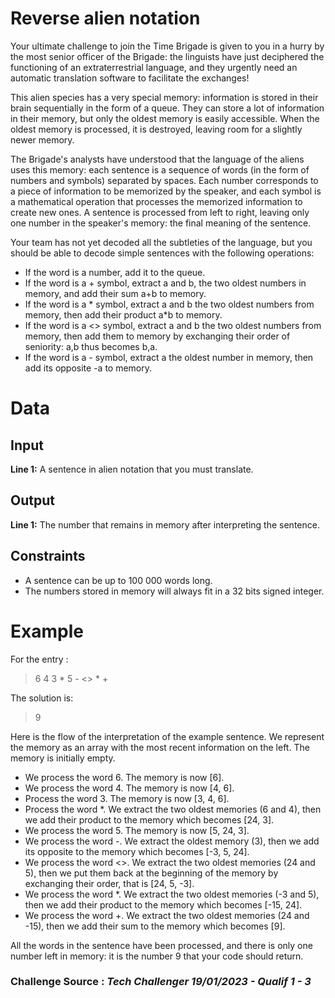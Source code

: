# Reverse alien notation
Your ultimate challenge to join the Time Brigade is given to you in a hurry by the most senior officer of the Brigade: the linguists have just deciphered the functioning of an extraterrestrial language, and they urgently need an automatic translation software to facilitate the exchanges!

This alien species has a very special memory: information is stored in their brain sequentially in the form of a queue. They can store a lot of information in their memory, but only the oldest memory is easily accessible. When the oldest memory is processed, it is destroyed, leaving room for a slightly newer memory.

The Brigade's analysts have understood that the language of the aliens uses this memory: each sentence is a sequence of words (in the form of numbers and symbols) separated by spaces. Each number corresponds to a piece of information to be memorized by the speaker, and each symbol is a mathematical operation that processes the memorized information to create new ones. A sentence is processed from left to right, leaving only one number in the speaker's memory: the final meaning of the sentence.

Your team has not yet decoded all the subtleties of the language, but you should be able to decode simple sentences with the following operations:
 - If the word is a number, add it to the queue.
 - If the word is a + symbol, extract a and b, the two oldest numbers in memory, and add their sum a+b to memory.
 - If the word is a * symbol, extract a and b the two oldest numbers from memory, then add their product a*b to memory.
 - If the word is a <> symbol, extract a and b the two oldest numbers from memory, then add them to memory by exchanging their order of seniority: a,b thus becomes b,a.
 - If the word is a - symbol, extract a the oldest number in memory, then add its opposite -a to memory.

# Data
## Input
**Line 1:** A sentence in alien notation that you must translate.

## Output
**Line 1:** The number that remains in memory after interpreting the sentence.

## Constraints
 - A sentence can be up to 100 000 words long.
 - The numbers stored in memory will always fit in a 32 bits signed integer.

# Example
For the entry :
>6 4 3 * 5 - <> * +

The solution is:
> 9

Here is the flow of the interpretation of the example sentence. We represent the memory as an array with the most recent information on the left.
The memory is initially empty.
 - We process the word 6. The memory is now [6].
 - We process the word 4. The memory is now [4, 6].
 - Process the word 3. The memory is now [3, 4, 6].
 - Process the word *. We extract the two oldest memories (6 and 4), then we add their product to the memory which becomes [24, 3].
 - We process the word 5. The memory is now [5, 24, 3].
 - We process the word -. We extract the oldest memory (3), then we add its opposite to the memory which becomes [-3, 5, 24].
 - We process the word <>. We extract the two oldest memories (24 and 5), then we put them back at the beginning of the memory by exchanging their order, that is [24, 5, -3].
 - We process the word *. We extract the two oldest memories (-3 and 5), then we add their product to the memory which becomes [-15, 24].
 - We process the word +. We extract the two oldest memories (24 and -15), then we add their sum to the memory which becomes [9].

All the words in the sentence have been processed, and there is only one number left in memory: it is the number 9 that your code should return.

### Challenge Source : *Tech Challenger 19/01/2023 - Qualif 1 - 3*